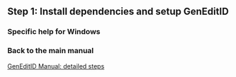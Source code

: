 ## Step 1: Install dependencies and setup GenEditID

### Specific help for Windows

### Back to the main manual
[GenEditID Manual: detailed steps](manual.md)
